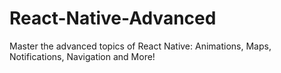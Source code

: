 # React-Native-Advanced
Master the advanced topics of React Native: Animations, Maps, Notifications, Navigation and More!
